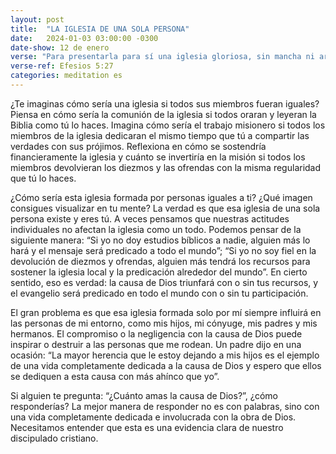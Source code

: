 ```yaml
---
layout: post
title:  "LA IGLESIA DE UNA SOLA PERSONA"
date:   2024-01-03 03:00:00 -0300
date-show: 12 de enero
verse: "Para presentarla para sí una iglesia gloriosa, sin mancha ni arruga ni cosa semejante; antes, que sea santa e inmaculada"
verse-ref: Efesios 5:27
categories: meditation es
---
```


¿Te imaginas cómo sería una iglesia si todos sus miembros fueran iguales? Piensa en cómo sería la comunión de la iglesia si todos oraran y leyeran la Biblia como tú lo haces. Imagina cómo sería el trabajo misionero si todos los miembros de la iglesia dedicaran el mismo tiempo que tú a compartir las verdades con sus prójimos. Reflexiona en cómo se sostendría financieramente la iglesia y cuánto se invertiría en la misión si todos los miembros devolvieran los diezmos y las ofrendas con la misma regularidad que tú lo haces.

¿Cómo sería esta iglesia formada por personas iguales a ti? ¿Qué imagen consigues visualizar en tu mente? La verdad es que esa iglesia de una sola persona existe y eres tú. A veces pensamos que nuestras actitudes individuales no afectan la iglesia como un todo. Podemos pensar de la siguiente manera: “Si yo no doy estudios bíblicos a nadie, alguien más lo hará y el mensaje será predicado a todo el mundo”; “Si yo no soy fiel en la devolución de diezmos y ofrendas, alguien más tendrá los recursos para sostener la iglesia local y la predicación alrededor del mundo”. En cierto sentido, eso es verdad: la causa de Dios triunfará con o sin tus recursos, y el evangelio será predicado en todo el mundo con o sin tu participación.

El gran problema es que esa iglesia formada solo por mí siempre influirá en las personas de mi entorno, como mis hijos, mi cónyuge, mis padres y mis hermanos. El compromiso o la negligencia con la causa de Dios puede inspirar o destruir a las personas que me rodean. Un padre dijo en una ocasión: “La mayor herencia que le estoy dejando a mis hijos es el ejemplo de una vida completamente dedicada a la causa de Dios y espero que ellos se dediquen a esta causa con más ahínco que yo”. 

Si alguien te pregunta: “¿Cuánto amas la causa de Dios?”, ¿cómo responderías? La mejor manera de responder no es con palabras, sino con una vida completamente dedicada e involucrada con la obra de Dios. Necesitamos entender que esta es una evidencia clara de nuestro discipulado cristiano.
